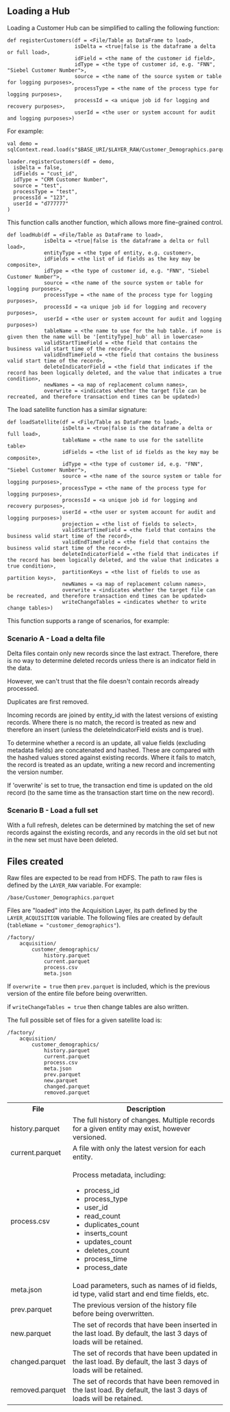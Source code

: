## Loading a Hub

Loading a Customer Hub can be simplified to calling the following function:

    def registerCustomers(df = <File/Table as DataFrame to load>,
                          isDelta = <true|false is the dataframe a delta or full load>,
                          idField = <the name of the customer id field>,
                          idType = <the type of customer id, e.g. "FNN", "Siebel Customer Number">,
                          source = <the name of the source system or table for logging purposes>,
                          processType = <the name of the process type for logging purposes>,
                          processId = <a unique job id for logging and recovery purposes>,
                          userId = <the user or system account for audit and logging purposes>)

For example:

    val demo = sqlContext.read.load(s"$BASE_URI/$LAYER_RAW/Customer_Demographics.parquet")

    loader.registerCustomers(df = demo,
      isDelta = false,
      idFields = "cust_id",
      idType = "CRM Customer Number",
      source = "test",
      processType = "test",
      processId = "123",
      userId = "d777777"
    )

This function calls another function, which allows more fine-grained control.

    def loadHub(df = <File/Table as DataFrame to load>,
                isDelta = <true|false is the dataframe a delta or full load>,
                entityType = <the type of entity, e.g. customer>,
                idFields = <the list of id fields as the key may be composite>,
                idType = <the type of customer id, e.g. "FNN", "Siebel Customer Number">,
                source = <the name of the source system or table for logging purposes>,
                processType = <the name of the process type for logging purposes>,
                processId = <a unique job id for logging and recovery purposes>,
                userId = <the user or system account for audit and logging purposes>)
                tableName = <the name to use for the hub table. if none is given then the name will be '[entityType]_hub' all in lowercase>
                validStartTimeField = <the field that contains the business valid start time of the record>,
                validEndTimeField = <the field that contains the business valid start time of the record>,
                deleteIndicatorField = <the field that indicates if the record has been logically deleted, and the value that indicates a true condition>,
                newNames = <a map of replacement column names>,
                overwrite = <indicates whether the target file can be recreated, and therefore transaction end times can be updated>)

The load satellite function has a similar signature:

    def loadSatellite(df = <File/Table as DataFrame to load>,
                      isDelta = <true|false is the dataframe a delta or full load>,
                      tableName = <the name to use for the satellite table>
                      idFields = <the list of id fields as the key may be composite>,
                      idType = <the type of customer id, e.g. "FNN", "Siebel Customer Number">,
                      source = <the name of the source system or table for logging purposes>,
                      processType = <the name of the process type for logging purposes>,
                      processId = <a unique job id for logging and recovery purposes>,
                      userId = <the user or system account for audit and logging purposes>)
                      projection = <the list of fields to select>,
                      validStartTimeField = <the field that contains the business valid start time of the record>,
                      validEndTimeField = <the field that contains the business valid start time of the record>,
                      deleteIndicatorField = <the field that indicates if the record has been logically deleted, and the value that indicates a true condition>,
                      partitionKeys = <the list of fields to use as partition keys>,
                      newNames = <a map of replacement column names>,
                      overwrite = <indicates whether the target file can be recreated, and therefore transaction end times can be updated>
                      writeChangeTables = <indicates whether to write change tables>)

This function supports a range of scenarios, for example:

### Scenario A - Load a delta file

Delta files contain only new records since the last extract. Therefore, there is no way to determine deleted records unless there is an indicator field in the data.

However, we can't trust that the file doesn't contain records already processed.

Duplicates are first removed.

Incoming records are joined by entity_id with the latest versions of existing records. Where there is no match, the record is treated as new and therefore an insert (unless the deleteIndicatorField exists and is true).

To determine whether a record is an update, all value fields (excluding metadata fields) are concatenated and hashed. These are compared with the hashed values stored against existing records. Where it fails to match, the record is treated as an update, writing a new record and incrementing the version number.

If 'overwrite' is set to true, the transaction end time is updated on the old record (to the same time as the transaction start time on the new record).

### Scenario B - Load a full set

With a full refresh, deletes can be determined by matching the set of new records against the existing records, and any records in the old set but not in the new set must have been deleted.

## Files created

Raw files are expected to be read from HDFS. The path to raw files is defined by the `LAYER_RAW` variable. For example:

    /base/Customer_Demographics.parquet

Files are "loaded" into the Acquisition Layer, its path defined by the `LAYER_ACQUISITION` variable. The following files are created by default (`tableName = "customer_demographics"`).

    /factory/
        acquisition/
            customer_demographics/
                history.parquet
                current.parquet
                process.csv
                meta.json

If `overwrite = true` then `prev.parquet` is included, which is the previous version of the entire file before being overwritten.

if `writeChangeTables = true` then change tables are also written.

The full possible set of files for a given satellite load is:

    /factory/
        acquisition/
            customer_demographics/
                history.parquet
                current.parquet
                process.csv
                meta.json
                prev.parquet
                new.parquet
                changed.parquet
                removed.parquet


<table>
    <tr>
        <th>File
        <th>Description
    </tr>
    <tr>
        <td>history.parquet
        <td>The full history of changes. Multiple records for a given entity may exist, however versioned.
    </tr>
    <tr>
        <td>current.parquet
        <td>A file with only the latest version for each entity.
    </tr>
    <tr>
        <td>process.csv
        <td>
            <p>Process metadata, including:
            <ul>
                <li>process_id
                <li>process_type
                <li>user_id
                <li>read_count
                <li>duplicates_count
                <li>inserts_count
                <li>updates_count
                <li>deletes_count
                <li>process_time
                <li>process_date
            </ul>
        </td>
    </tr>
    <tr>
        <td>meta.json
        <td>Load parameters, such as names of id fields, id type, valid start and end time fields, etc.
    </tr>
    <tr>
        <td>prev.parquet
        <td>The previous version of the history file before being overwritten.
    </tr>
    <tr>
        <td>new.parquet
        <td>The set of records that have been inserted in the last load. By default, the last 3 days of loads will be retained.
    </tr>
    <tr>
        <td>changed.parquet
        <td>The set of records that have been updated in the last load. By default, the last 3 days of loads will be retained.
    </tr>
    <tr>
        <td>removed.parquet
        <td>The set of records that have been removed in the last load. By default, the last 3 days of loads will be retained.
    </tr>
</table>
